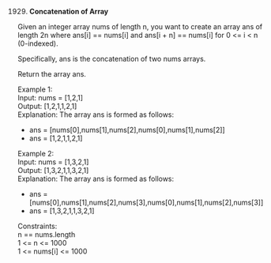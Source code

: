 1929. **Concatenation of Array**

Given an integer array nums of length n, you want to create an array ans of length 2n where ans[i] == nums[i] and ans[i + n] == nums[i] for 0 <= i < n (0-indexed).<br>

Specifically, ans is the concatenation of two nums arrays.<br>

Return the array ans.<br>

Example 1:<br>
Input: nums = [1,2,1]<br>
Output: [1,2,1,1,2,1]<br>
Explanation: The array ans is formed as follows:<br>

- ans = [nums[0],nums[1],nums[2],nums[0],nums[1],nums[2]]<br>
- ans = [1,2,1,1,2,1]<br>

Example 2:<br>
Input: nums = [1,3,2,1]<br>
Output: [1,3,2,1,1,3,2,1]<br>
Explanation: The array ans is formed as follows:<br>

- ans = [nums[0],nums[1],nums[2],nums[3],nums[0],nums[1],nums[2],nums[3]]<br>
- ans = [1,3,2,1,1,3,2,1]<br>

Constraints:<br>
n == nums.length<br>
1 <= n <= 1000<br>
1 <= nums[i] <= 1000
